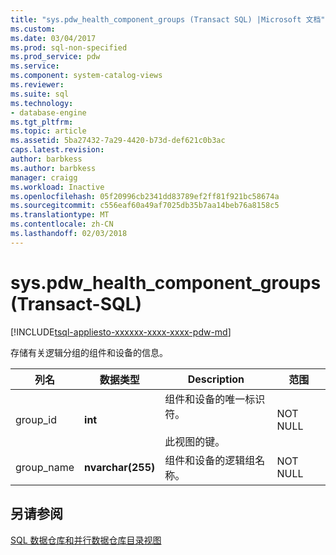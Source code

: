 ```yaml
---
title: "sys.pdw_health_component_groups (Transact SQL) |Microsoft 文档"
ms.custom: 
ms.date: 03/04/2017
ms.prod: sql-non-specified
ms.prod_service: pdw
ms.service: 
ms.component: system-catalog-views
ms.reviewer: 
ms.suite: sql
ms.technology:
- database-engine
ms.tgt_pltfrm: 
ms.topic: article
ms.assetid: 5ba27432-7a29-4420-b73d-def621c0b3ac
caps.latest.revision: 
author: barbkess
ms.author: barbkess
manager: craigg
ms.workload: Inactive
ms.openlocfilehash: 05f20996cb2341dd83789ef2ff81f921bc58674a
ms.sourcegitcommit: c556eaf60a49af7025db35b7aa14beb76a8158c5
ms.translationtype: MT
ms.contentlocale: zh-CN
ms.lasthandoff: 02/03/2018
---
```

# <a name="syspdwhealthcomponentgroups-transact-sql"></a>sys.pdw_health_component_groups (Transact-SQL)
[!INCLUDE[tsql-appliesto-xxxxxx-xxxx-xxxx-pdw-md](../../includes/tsql-appliesto-xxxxxx-xxxx-xxxx-pdw-md.md)]

  存储有关逻辑分组的组件和设备的信息。  
  
|列名|数据类型|Description|范围|  
|-----------------|---------------|-----------------|-----------|  
|group_id|**int**|组件和设备的唯一标识符。<br /><br /> 此视图的键。|NOT NULL|  
|group_name|**nvarchar(255)**|组件和设备的逻辑组名称。|NOT NULL|  
  
## <a name="see-also"></a>另请参阅  
 [SQL 数据仓库和并行数据仓库目录视图](../../relational-databases/system-catalog-views/sql-data-warehouse-and-parallel-data-warehouse-catalog-views.md)  
  
  
